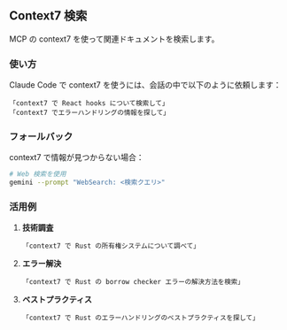 ## Context7 検索

MCP の context7 を使って関連ドキュメントを検索します。

### 使い方

Claude Code で context7 を使うには、会話の中で以下のように依頼します：

```
「context7 で React hooks について検索して」
「context7 でエラーハンドリングの情報を探して」
```

### フォールバック

context7 で情報が見つからない場合：

```bash
# Web 検索を使用
gemini --prompt "WebSearch: <検索クエリ>"
```

### 活用例

1. **技術調査**
   ```
   「context7 で Rust の所有権システムについて調べて」
   ```

2. **エラー解決**
   ```
   「context7 で Rust の borrow checker エラーの解決方法を検索」
   ```

3. **ベストプラクティス**
   ```
   「context7 で Rust のエラーハンドリングのベストプラクティスを探して」
   ```
